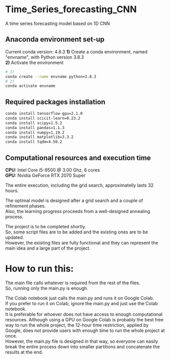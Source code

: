 # Time_Series_forecasting_CNN
A time series forecasting model based on 1D CNN  

## Anaconda environment set-up
Current conda version: 4.8.3
**1)** Create a conda environment, named "envname", with Python version 3.8.3    
**2)** Activate the environment  

```bash
# 1)
conda create --name envname python=3.8.3
# 2)
conda activate envname
```
## Required packages installation
```bash
conda install tensorflow-gpu=2.1.0
conda install scicit-learn=0.23.2
conda install scipy=1.5.2
conda install pandas=1.1.3
conda install numpy=1.19.2
conda install matplotlib=3.3.2
conda install tqdm=4.50.2
```
## Computational resources and execution time
**CPU:** Intel Core i5-9500 @ 3.00 Ghz, 6 cores  
**GPU:** Nvidia GeForce RTX 2070 Super  

The entire execution, including the grid search, approximatelly lasts 32 hours.  

The optimal model is designed after a grid search and a couple of refinement phases.  
Also, the learning progress proceeds from a well-designed annealing process.  

The project is to be completed shortly.  
So, some script files are to be added and the existing ones are to be updated.  
However, the existing files are fully functional and they can represent the main idea and a large part of the project.  

# How to run this:  
The main file calls whatever is required from the rest of the files.  
So, running only the main.py is enough.  

The Colab notebook just calls the main.py and runs it on Google Colab.  
If you prefer to run it on Colab, ignore the main.py and just use the Colab notebook.  
It is preferable for whoever does not have access to enough computational resources.
Although using a GPU on Google Colab is probably the best free way to run the whole project, the 12-hour time restriction, applied by Google, does not provide users with enough time to run the whole project at once.  
However, the main.py file is designed in that way, so everyone can easily break the entire process down into smaller partitions and concatenate the results at the end.
